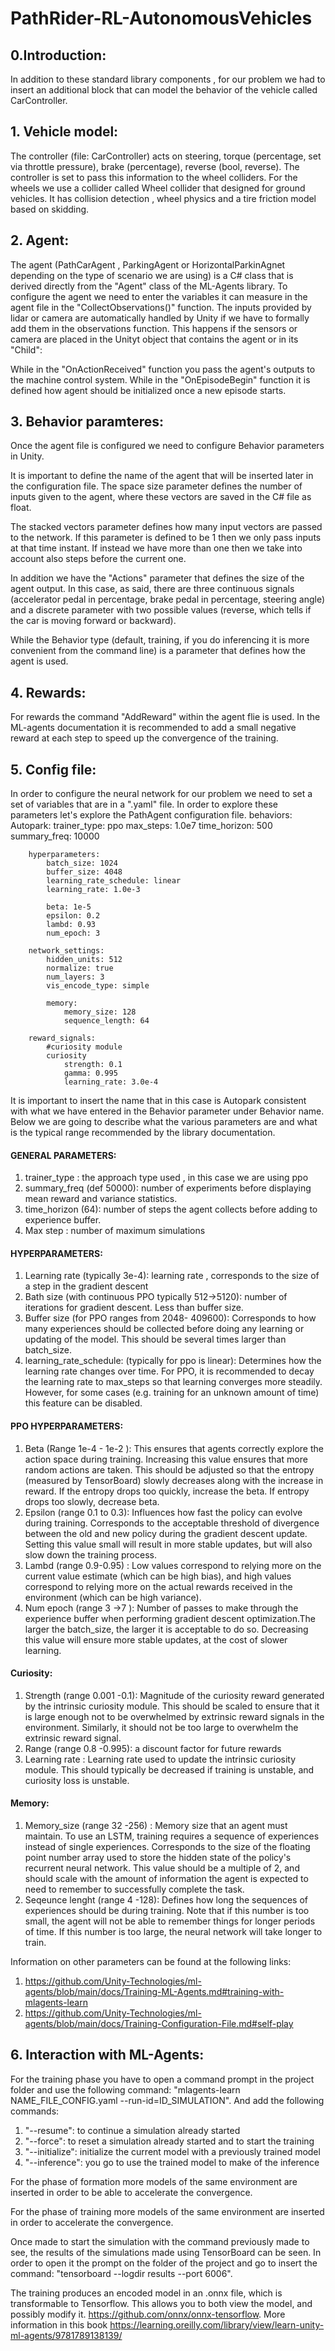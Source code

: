 # PathRider-RL-AutonomousVehicles

## 0.Introduction: 
In addition to these standard library components , for our problem we had to insert an additional block that can model the behavior of the vehicle called CarController. 

## 1.	Vehicle model: 
The controller (file: CarController) acts on steering, torque (percentage, set via throttle pressure), brake (percentage), reverse (bool, reverse). The controller is set to pass this information to the wheel colliders. For the wheels we use a collider called Wheel collider that designed for ground vehicles. It has collision detection , wheel physics and a tire friction model based on skidding.

## 2.	Agent:
 
The agent (PathCarAgent , ParkingAgent or HorizontalParkinAgnet depending on the type of scenario we are using) is a C# class that is derived directly from the "Agent" class of the ML-Agents library. To configure the agent we need to enter the variables it can measure in the agent file in the "CollectObservations()" function. The inputs provided by lidar or camera are automatically handled by Unity if we have to formally add them in the observations function. This happens if the sensors or camera are placed in the Unityt object that contains the agent or in its "Child":
 

While in the "OnActionReceived" function you pass the agent's outputs to the machine control system. While in the "OnEpisodeBegin" function it is defined how agent should be initialized once a new episode starts.

## 3.	Behavior paramteres: 
Once the agent file is configured we need to configure Behavior parameters in Unity. 
 

It is important to define the name of the agent that will be inserted later in the configuration file. 
The space size parameter defines the number of inputs given to the agent, where these vectors are saved in the C# file as float. 
 
The stacked vectors parameter defines how many input vectors are passed to the network. If this parameter is defined to be 1 then we only pass inputs at that time instant. If instead we have more than one then we take into account also steps before the current one. 


 

In addition we have the "Actions" parameter that defines the size of the agent output. In this case, as said, there are three continuous signals (accelerator pedal in percentage, brake pedal in percentage, steering angle) and a discrete parameter with two possible values (reverse, which tells if the car is moving forward or backward).  

While the Behavior type (default, training, if you do inferencing it is more convenient from the command line) is a parameter that defines how the agent is used.



## 4.	Rewards: 
For rewards the command "AddReward" within the agent flie is used. In the ML-agents documentation it is recommended to add a small negative reward at each step to speed up the convergence of the training. 

## 5.	Config file: 
In order to configure the neural network for our problem we need to set a set of variables that are in a ".yaml" file. In order to explore these parameters let's explore the PathAgent configuration file. 
behaviors:
    Autopark:
        trainer_type: ppo
  max_steps: 1.0e7
        time_horizon: 500 
        summary_freq: 10000

        hyperparameters:
            batch_size: 1024 
            buffer_size: 4048
            learning_rate_schedule: linear
            learning_rate: 1.0e-3

            beta: 1e-5 
            epsilon: 0.2  
            lambd: 0.93 
            num_epoch: 3 
            
        network_settings:
            hidden_units: 512
            normalize: true
            num_layers: 3
            vis_encode_type: simple

            memory:
                memory_size: 128
                sequence_length: 64

        reward_signals:
            #curiosity module
            curiosity
                strength: 0.1
                gamma: 0.995
                learning_rate: 3.0e-4

It is important to insert the name that in this case is Autopark consistent with what we have entered in the Behavior parameter under Behavior name. 
Below we are going to describe what the various parameters are and what is the typical range recommended by the library documentation. 

#### GENERAL PARAMETERS: 
1) trainer_type : the approach type used , in this case we are using ppo
2) summary_freq (def 50000): number of experiments before displaying mean reward and variance statistics.
3) time_horizon (64): number of steps the agent collects before adding to experience buffer. 
4) Max step : number of maximum simulations 



#### HYPERPARAMETERS: 
1) Learning rate (typically 3e-4): learning rate , corresponds to the size of a step in the gradient descent 
2) Bath size (with continuous PPO typically 512->5120): number of iterations for gradient descent. Less than buffer size. 
3) Buffer size (for PPO ranges from 2048- 409600): Corresponds to how many experiences should be collected before doing any learning or updating of the model. This should be several times larger than batch_size. 
4) learning_rate_schedule: (typically for ppo is linear): Determines how the learning rate changes over time. For PPO, it is recommended to decay the learning rate to max_steps so that learning converges more steadily. However, for some cases (e.g. training for an unknown amount of time) this feature can be disabled.


#### PPO HYPERPARAMETERS: 
1) Beta (Range 1e-4 - 1e-2 ): This ensures that agents correctly explore the action space during training. Increasing this value ensures that more random actions are taken. This should be adjusted so that the entropy (measured by TensorBoard) slowly decreases along with the increase in reward. If the entropy drops too quickly, increase the beta. If entropy drops too slowly, decrease beta.
2) Epsilon (range 0.1 to 0.3): Influences how fast the policy can evolve during training. Corresponds to the acceptable threshold of divergence between the old and new policy during the gradient descent update. Setting this value small will result in more stable updates, but will also slow down the training process.
3) Lambd (range 0.9-0.95) : Low values correspond to relying more on the current value estimate (which can be high bias), and high values correspond to relying more on the actual rewards received in the environment (which can be high variance).
4) Num epoch (range 3 ->7 ): Number of passes to make through the experience buffer when performing gradient descent optimization.The larger the batch_size, the larger it is acceptable to do so. Decreasing this value will ensure more stable updates, at the cost of slower learning.

#### Curiosity:
1) Strength (range 0.001 -0.1): Magnitude of the curiosity reward generated by the intrinsic curiosity module. This should be scaled to ensure that it is large enough not to be overwhelmed by extrinsic reward signals in the environment. Similarly, it should not be too large to overwhelm the extrinsic reward signal.
2) Range (range 0.8 -0.995): a discount factor for future rewards 
3) Learning rate : Learning rate used to update the intrinsic curiosity module. This should typically be decreased if training is unstable, and curiosity loss is unstable.

#### Memory: 
1) Memory_size (range 32 -256) : Memory size that an agent must maintain. To use an LSTM, training requires a sequence of experiences instead of single experiences. Corresponds to the size of the floating point number array used to store the hidden state of the policy's recurrent neural network. This value should be a multiple of 2, and should scale with the amount of information the agent is expected to need to remember to successfully complete the task.
2) Seqeunce lenght (range 4 -128): Defines how long the sequences of experiences should be during training. Note that if this number is too small, the agent will not be able to remember things for longer periods of time. If this number is too large, the neural network will take longer to train.

Information on other parameters can be found at the following links: 
1. https://github.com/Unity-Technologies/ml-agents/blob/main/docs/Training-ML-Agents.md#training-with-mlagents-learn 
2. https://github.com/Unity-Technologies/ml-agents/blob/main/docs/Training-Configuration-File.md#self-play


## 6.	Interaction with ML-Agents:
For the training phase you have to open a command prompt in the project folder and use the following command: 
"mlagents-learn NAME_FILE_CONFIG.yaml --run-id=ID_SIMULATION".
And add the following commands: 
1. "--resume": to continue a simulation already started 
2. "--force": to reset a simulation already started and to start the training
3. "--initialize": initialize the current model with a previously trained model 
4. "--inference": you go to use the trained model to make of the inference 

For the phase of formation more models of the same environment are inserted in order to be able to accelerate the convergence. 

For the phase of training more models of the same environment are inserted in order to accelerate the convergence. 
 

Once made to start the simulation with the command previously made to see, the results of the simulations made using TensorBoard can be seen. In order to open it the prompt on the folder of the project and go to insert the command: 
"tensorboard --logdir results --port 6006".

The training produces an encoded model in an .onnx file, which is transformable to Tensorflow. This allows you to both view the model, and possibly modify it. https://github.com/onnx/onnx-tensorflow.
More information in this book https://learning.oreilly.com/library/view/learn-unity-ml-agents/9781789138139/

